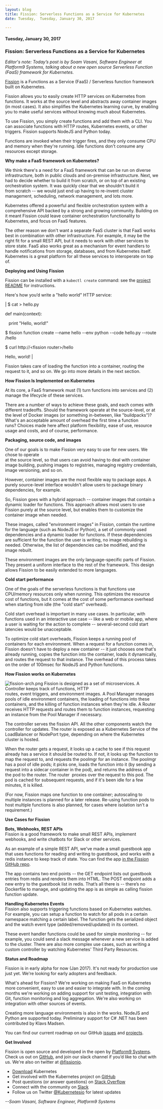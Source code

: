 ```yaml
---
layout: blog
title: Fission: Serverless Functions as a Service for Kubernetes
date: Tuesday,  Tuesday, January 30, 2017 
 
---
```

#### Tuesday, January 30, 2017 
### Fission: Serverless Functions as a Service for Kubernetes 
_Editor's note: Today’s post is by Soam Vasani, Software Engineer at Platform9 Systems, talking about a new open source Serverless Function (FaaS) framework for Kubernetes._&nbsp;  
  
[Fission](https://github.com/fission/fission) is a Functions as a Service (FaaS) / Serverless function framework built on Kubernetes.  
  
Fission allows you to easily create HTTP services on Kubernetes from functions. It works at the source level and abstracts away container images (in most cases). It also simplifies the Kubernetes learning curve, by enabling you to make useful services without knowing much about Kubernetes.  
  
To use Fission, you simply create functions and add them with a CLI. You can associate functions with HTTP routes, Kubernetes events, or other triggers. Fission supports NodeJS and Python today.  
  
Functions are invoked when their trigger fires, and they only consume CPU and memory when they're running. Idle functions don't consume any resources except storage.  
  
**Why make a FaaS framework on Kubernetes?**  
  
We think there's a need for a FaaS framework that can be run on diverse infrastructure, both in public clouds and on-premise infrastructure. Next, we had to decide whether to build it from scratch, or on top&nbsp;of an existing orchestration system. It was quickly clear that we shouldn't build it from&nbsp;scratch -- we would just end up having to re-invent cluster management, scheduling, network&nbsp;management, and lots more.  
  
Kubernetes offered a powerful and flexible orchestration system with a comprehensive API backed by&nbsp;a strong and growing community. Building on it meant Fission could leave container orchestration&nbsp;functionality to Kubernetes, and focus on FaaS features.  
  
The other reason we don't want a separate FaaS cluster is that FaaS works best in combination with&nbsp;other infrastructure. For example, it may be the right fit for a small REST API, but it needs to&nbsp;work with other services to store state. FaaS also works great as a mechanism for event handlers&nbsp;to handle notifications from storage, databases, and from Kubernetes itself. Kubernetes is a great&nbsp;platform for all these services to interoperate on top of.  
  
**Deploying and Using Fission**  
  
Fission can be installed with a `kubectl create` command: see the [project README](https://github.com/fission/fission#get-and-run-fission-minikube-or-local-cluster) for instructions.  
  
Here's how you’d write a "hello world" HTTP service:  
  
  

| 
$ cat \> hello.py

def main(context):

 &nbsp;&nbsp;&nbsp;print "Hello, world!"
  

$ fission function create --name hello --env python --code hello.py --route /hello
  

$ curl http://\<fission router\>/hello

Hello, world!
 |

  
Fission takes care of loading the function into a container, routing the request to it, and so on. We go into more details in the next section.  
  
**How Fission Is Implemented on Kubernetes**  
  
At its core, a FaaS framework must (1) turn functions into services and (2) manage the lifecycle of these services.  
  
There are a number of ways to achieve these goals, and each comes with different tradeoffs. Should the&nbsp;framework operate at the source-level, or at the level of Docker images (or something in-between,&nbsp;like "buildpacks")? What's an acceptable amount of overhead the first time a function runs?&nbsp;Choices made here affect platform flexibility, ease of use, resource usage and costs, and of&nbsp;course, performance.&nbsp;  
  
**Packaging, source code, and images**  
  
One of our goals is to make Fission very easy to use for new users. We chose to operate  
at the source level, so that users can avoid having to deal with container image building, pushing&nbsp;images to registries, managing registry credentials, image versioning, and so on.  
  
However, container images are the most flexible way to package apps. A purely source-level&nbsp;interface wouldn't allow users to package binary dependencies, for example.  
  
So, Fission goes with a hybrid approach -- container images that contain a dynamic loader for&nbsp;functions. This approach allows most users to use Fission purely at the source level, but enables&nbsp;them to customize the container image when needed.  
  
These images, called "environment images" in Fission, contain the runtime for the language (such as NodeJS or Python), a set of commonly used dependencies and a dynamic loader for functions. If these dependencies are sufficient for the function the user is writing, no image rebuilding is needed.&nbsp;Otherwise, the list of dependencies can be modified, and the image rebuilt.  
  
These environment images are the only language-specific parts of Fission. They present a uniform&nbsp;interface to the rest of the framework. This design allows Fission to be easily extended to more languages.  
  
**Cold start performance**  
  
One of the goals of the serverless functions is that functions use CPU/memory resources only when running. This optimizes the resource cost of functions, but it comes at the cost of some performance overhead when starting from idle (the "cold start" overhead).  
  
Cold start overhead is important in many use cases. In particular, with functions used in an interactive use case -- like a web or mobile app, where a user is waiting for the action to complete -- several-second cold start latencies would be unacceptable.  
  
To optimize cold start overheads, Fission keeps a running pool of containers for each environment. When a request for a function comes in, Fission doesn't have to deploy a new container -- it just chooses one that's already running, copies the function into the container, loads it dynamically, and routes the request to that instance. The overhead of this process takes on the order of 100msec for NodeJS and Python functions.  
  
**How Fission works on Kubernetes**  
  
  

 ![fission-arch.png](https://lh4.googleusercontent.com/ORaF9Kw0UGttnjKddHJkcu99udMUGqzQ4j9J5ONHi7kmpjpRSWe-VZv1eb6eF6TZgZRumDGfAaDM_ZWoj4TUavvlhBdf3j0-A2WNIjiAWYtMFw0yXxV6mGfh3zalgwckM0DBVpcw)
Fission is designed as a set of microservices. A Controller keeps track of functions, HTTP  
routes, event triggers, and environment images. A Pool Manager manages pools of idle environment&nbsp;containers, the loading of functions into these containers, and the killing of function instances&nbsp;when they're idle. A Router receives HTTP requests and routes them to function instances,&nbsp;requesting an instance from the Pool Manager if necessary.  
  
The controller serves the fission API. All the other components watch the controller for updates.&nbsp;The router is exposed as a Kubernetes Service of the LoadBalancer or NodePort type, depending on where the Kubernetes cluster is hosted.  
  
When the router gets a request, it looks up a cache to see if this request already has a service it&nbsp;should be routed to. If not, it looks up the function to map the request to, and requests the&nbsp;poolmgr for an instance. The poolmgr has a pool of idle pods; it picks one, loads the function&nbsp;into it (by sending a request into a sidecar container in the pod), and returns the address of the&nbsp;pod to the router. The router &nbsp;proxies over the request to this pod. The pod is cached for&nbsp;subsequent requests, and if it's been idle for a few minutes, it is killed.  
  
(For now, Fission maps one function to one container; autoscaling to multiple instances is planned for a later release. Re-using function pods to host multiple functions is also planned, for cases where isolation isn't a requirement.)  
  
**Use Cases for Fission**  
  
**Bots, Webhooks, REST APIs&nbsp;**  
Fission is a good framework to make small REST APIs, implement webhooks, and write chatbots for Slack or other services.  
  
As an example of a simple REST API, we've made a small guestbook app that uses functions for reading and writing to guestbook, and works with a redis instance to keep track of state. You can find the app [in the Fission GitHub repo](https://github.com/fission/fission/tree/master/examples/python/guestbook).  
  
The app contains two end points -- the GET endpoint lists out guestbook entries from redis and renders them into HTML. The POST endpoint adds a new entry to the guestbook list in redis. That’s all there is -- there’s no Dockerfile to manage, and updating the app is as simple as calling fission function update.&nbsp;  
  
**Handling Kubernetes Events**  
Fission also supports triggering functions based on Kubernetes watches. For example, you can&nbsp;setup a function to watch for all pods in a certain namespace matching a certain label. The&nbsp;function gets the serialized object and the watch event type (added/removed/updated) in its context.  
  
These event handler functions could be used for simple monitoring -- for example, you could send a slack message whenever a new service is added to the cluster. There are also more complex use cases, such as writing a custom controller by watching Kubernetes' Third Party Resources.  
  
**Status and Roadmap**  
  
Fission is in early alpha for now (Jan 2017). It's not ready for production use just yet. We're looking for early adopters and feedback.  
  
What's ahead for Fission? We're working on making FaaS on Kubernetes more convenient, easy to use&nbsp;and easier to integrate with. In the coming months we're working on adding support for unit testing, integration with Git, function monitoring and log aggregation. We're also working on integration with other sources of events.  
  
Creating more language environments is also in the works. NodeJS and Python are supported today. Preliminary support for C# .NET has been contributed by Klavs Madsen.  
  
You can find our current roadmap on our GitHub [issues](https://github.com/fission/fission/issues) and [projects](https://github.com/fission/fission/projects).  
  
**Get Involved**  
  
Fission is open source and developed in the open by [Platform9 Systems](http://platform9.com/fission). Check us out on [GitHub](https://github.com/fission/fission), and join our slack channel if you’d like to chat with us. We're also on twitter at [@fissionio](https://twitter.com/fissionio).  

  
  

- [Download](http://get.k8s.io/) Kubernetes
- Get involved with the Kubernetes project on [GitHub](https://github.com/kubernetes/kubernetes)&nbsp;
- Post questions (or answer questions) on [Stack Overflow](http://stackoverflow.com/questions/tagged/kubernetes)&nbsp;
- Connect with the community on [Slack](http://slack.k8s.io/)
- Follow us on Twitter [@Kubernetesio](https://twitter.com/kubernetesio) for latest updates

  

_--Soam Vasani, Software Engineer, Platform9 Systems_

  

  
  
  

  


